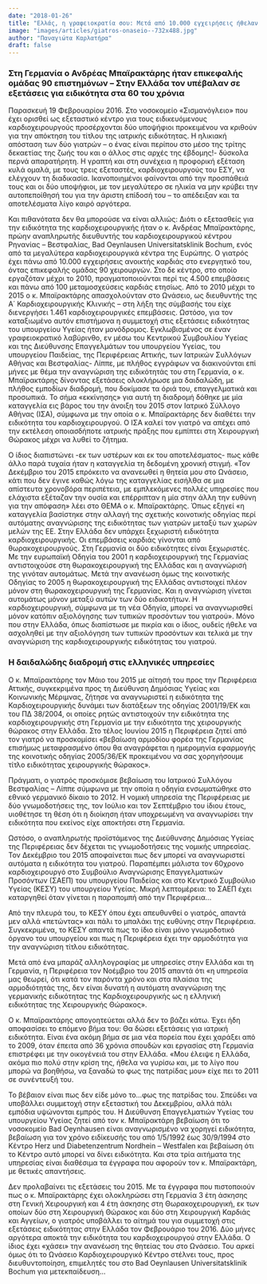 ```yaml
---
date: "2018-01-26"
title: "Ελλάς, η γραφειοκρατία σου: Μετά από 10.000 εγχειρήσεις ήθελαν αποδείξεις πως είναι καρδιοχειρουργός"
image: "images/articles/giatros-onaseio--732x488.jpg"
author: "Παναγιώτα Καρλατήρα"
draft: false
---
```


### Στη Γερμανία ο Ανδρέας Μπαϊρακτάρης ήταν επικεφαλής ομάδας 90 επιστημόνων – Στην Ελλάδα τον υπέβαλαν σε εξετάσεις για ειδικότητα στα 60 του χρόνια

Παρασκευή 19 Φεβρουαρίου 2016. Στο νοσοκομείο «Σισμανόγλειο» που έχει ορισθεί ως εξεταστικό κέντρο για τους ειδικευόμενους καρδιοχειρουργούς προσέρχονται δύο υποψήφιοι προκειμένου να κριθούν για την απόκτηση του τίτλου της ιατρικής ειδικότητας. Η ηλικιακή απόσταση των δύο γιατρών – ο ένας είναι περίπου στο μέσο της τρίτης δεκαετίας της ζωής του και ο άλλος στις αρχές της έβδομης!- δύσκολα περνά απαρατήρητη. Η γραπτή και στη συνέχεια η προφορική εξέταση κυλά ομαλά, με τους τρεις εξεταστές, καρδιοχειρουργούς του ΕΣΥ, να ελέγχουν τη διαδικασία. Ικανοποιημένοι φαίνονται από την προσπάθειά τους και οι δύο υποψήφιοι, με τον μεγαλύτερο σε ηλικία να μην κρύβει την αυτοπεποίθησή του για την άριστη επίδοσή του – το απέδειξαν και τα αποτελέσματα λίγο καιρό αργότερα.

Και πιθανότατα δεν θα μπορούσε να είναι αλλιώς: Διότι ο εξετασθείς για την ειδικότητα της καρδιοχειρουργικής ήταν ο κ. Ανδρέας Μπαϊρακτάρης, πρώην αναπληρωτής διευθυντής του καρδιοχειρουργικού κέντρου Ρηνανίας – Βεστφαλίας, Βad Oeynlausen Universitatsklinik Bochum, ενός από τα μεγαλύτερα καρδιοχειρουργικά κέντρα της Ευρώπης. Ο γιατρός έχει πάνω από 10.000 εγχειρήσεις ανοικτής καρδιάς στο ενεργητικό του, όντας επικεφαλής ομάδας 90 χειρουργών. Στο δε κέντρο, στο οποίο εργαζόταν μέχρι το 2010, πραγματοποιούνται περί τις 4.500 επεμβάσεις και πάνω από 100 μεταμοσχεύσεις καρδιάς ετησίως. Από το 2010 μέχρι το 2015 ο κ. Μπαϊρακτάρης απασχολούνταν στο Ωνάσειο, ως διευθυντής της Α΄ Καρδιοχειρουργικής Κλινικής – στη λήξη της σύμβασής του είχε διενεργήσει 1.461 καρδιοχειρουργικές επεμβάσεις.
Ωστόσο, για τον καταξιωμένο αυτόν επιστήμονα η συμμετοχή στις εξετάσεις ειδικότητας του υπουργείου Υγείας ήταν μονόδρομος. Εγκλωβισμένος σε έναν γραφειοκρατικό λαβύρινθο, εν μέσω του Κεντρικού Συμβουλίου Υγείας και της Διεύθυνσης Επαγγελμάτων του υπουργείου Υγείας, του υπουργείου Παιδείας, της Περιφέρειας Αττικής, των Ιατρικών Συλλόγων Αθήνας και Βεστφαλίας- Λίππε, με πλήθος εγγράφων να διακινούνται επί μήνες με θέμα την
αναγνώριση της ειδικότητάς του στη Γερμανία, ο κ. Μπαϊρακτάρης δίνοντας εξετάσεις ολοκλήρωσε μια δαιδαλώδη, με πλήθος εμποδίων διαδρομή, που δοκίμασε τα όριά του, επαγγελματικά και προσωπικά.
Το σήμα «εκκίνησης» για αυτή τη διαδρομή δόθηκε με μία καταγγελία εις βάρος του την άνοιξη του 2015 στον Ιατρικό Σύλλογο Αθήνας (ΙΣΑ), σύμφωνα με την οποία ο κ. Μπαϊρακτάρης δεν διαθέτει την ειδικότητα του καρδιοχειρουργού. Ο ΙΣΑ καλεί τον γιατρό να απέχει από την εκτέλεση οποιασδήποτε ιατρικής πράξης που εμπίπτει στη Χειρουργική Θώρακος μέχρι να λυθεί το ζήτημα.

Ο ίδιος διαπιστώνει -εκ των υστέρων και εκ του αποτελέσματος- πως κάθε άλλο παρά τυχαία ήταν η καταγγελία τη δεδομένη χρονική στιγμή. «Τον Δεκέμβριο του 2015 επρόκειτο να ανανεωθεί η θητεία μου στο Ωνάσειο, κάτι που δεν έγινε καθώς λόγω της καταγγελίας εισήλθα σε μια απίστευτα χρονοβόρα περιπέτεια, με εμπλεκόμενες πολλές υπηρεσίες που ελάχιστα εξέταζαν την ουσία και επέρριπταν η μία στην άλλη την ευθύνη για την απόφαση» λέει στο ΘΕΜΑ ο κ. Μπαϊρακτάρης. Όπως εξηγεί «η καταγγελία βασίστηκε στην αλλαγή της σχετικής κοινοτικής οδηγίας περί αυτόματης αναγνώρισης της ειδικότητας των γιατρών μεταξύ των χωρών μελών της ΕΕ. Στην Ελλάδα δεν υπάρχει ξεχωριστή ειδικότητα καρδιοχειρουργικής. Οι επεμβάσεις καρδιάς γίνονται από θωρακοχειρουργούς. Στη Γερμανία οι δύο ειδικότητες είναι ξεχωριστές. Με την ευρωπαϊκή Οδηγία του 2001 η καρδιοχειρουργική της Γερμανίας αντιστοιχούσε στη θωρακοχειρουργική της Ελλάδας και η αναγνώρισή της γινόταν αυτομάτως. Μετά την ανανέωση όμως της κοινοτικής Οδηγίας το 2005 η θωρακοχειρουργική της Ελλάδας αντιστοιχεί πλέον μόνον στη θωρακοχειρουργική της Γερμανίας. Και η αναγνώριση γίνεται αυτομάτως μόνον μεταξύ αυτών των δύο ειδικοτήτων. Η καρδιοχειρουργική, σύμφωνα με τη νέα Οδηγία, μπορεί να αναγνωρισθεί μόνον κατόπιν αξιολόγησης των τυπικών προσόντων του γιατρού». Μόνο που στην Ελλάδα, όπως διαπίστωσε με πικρία και ο ίδιος, ουδείς ήθελε να ασχοληθεί με την αξιολόγηση των τυπικών προσόντων και τελικά με την αναγνώριση της καρδιοχειρουργικής ειδικότητας του γιατρού.

### Η δαιδαλώδης διαδρομή στις ελληνικές υπηρεσίες

Ο κ. Μπαϊρακτάρης τον Μάιο του 2015 με αίτησή του προς την Περιφέρεια Αττικής, συγκεκριμένα προς τη Διεύθυνση Δημόσιας Υγείας και Κοινωνικής Μέριμνας, ζήτησε να αναγνωριστεί η ειδικότητα της Καρδιοχειρουργικής δυνάμει των διατάξεων της οδηγίας 2001/19/ΕΚ και του ΠΔ 38/2004, οι οποίες ρητώς αντιστοιχούν την ειδικότητα της καρδιοχειρουργικής στη Γερμανία με την ειδικότητα της χειρουργικής θώρακος στην Ελλάδα. Στο τέλος Ιουνίου 2015 η Περιφέρεια ζητεί από τον γιατρό να προσκομίσει «βεβαίωση αρμοδίου φορέα της Γερμανίας επισήμως μεταφρασμένο όπου θα αναγράφεται η ημερομηνία εφαρμογής της κοινοτικής οδηγίας 2005/36/ΕΚ προκειμένου να σας χορηγήσουμε τίτλο ειδικότητας χειρουργικής θώρακος».

Πράγματι, ο γιατρός προσκόμισε βεβαίωση του Ιατρικού Συλλόγου Βεστφαλίας – Λίππε σύμφωνα με την οποία η οδηγία ενσωματώθηκε στο εθνικό γερμανικό δίκαιο το 2012. Η νομική υπηρεσία της Περιφέρειας με δύο γνωμοδοτήσεις της, τον Ιούλιο και τον Σεπτέμβριο του ίδιου έτους, υιοθέτησε τη θέση ότι η διοίκηση ήταν υποχρεωμένη να αναγνωρίσει την ειδικότητα που εκείνος είχε αποκτήσει στη Γερμανία.

Ωστόσο, ο αναπληρωτής προϊστάμενος της Διεύθυνσης Δημόσιας Υγείας της Περιφέρειας δεν δέχεται τις γνωμοδοτήσεις της νομικής υπηρεσίας. Τον Δεκέμβριο του 2015 αποφαίνεται πως δεν μπορεί να αναγνωριστεί αυτόματα η ειδικότητα του γιατρού. Παραπέμπει μάλιστα τον 60χρονο καρδιοχειρουργό στο Συμβούλιο Αναγνώρισης Επαγγελματικών Προσόντων (ΣΑΕΠ) του υπουργείου Παιδείας και στο Κεντρικό Συμβούλιο Υγείας (ΚΕΣΥ) του υπουργείου Υγείας. Μικρή λεπτομέρεια: το ΣΑΕΠ έχει καταργηθεί όταν γίνεται η παραπομπή από την Περιφέρεια…

Από την πλευρά του, το ΚΕΣΥ όπου έχει απευθυνθεί ο γιατρός, απαντά μεν αλλά «πετώντας» και πάλι το μπαλάκι της ευθύνης στην Περιφέρεια. Συγκεκριμένα, το ΚΕΣΥ απαντά πως το ίδιο είναι μόνο γνωμοδοτικό όργανο του υπουργείου και πως η Περιφέρεια έχει την αρμοδιότητα για την αναγνώριση τίτλου ειδικότητας.

Μετά από ένα μπαράζ αλληλογραφίας με υπηρεσίες στην Ελλάδα και τη Γερμανία, η Περιφέρεια τον Νοέμβριο του 2015 απαντά ότι «η υπηρεσία μας θεωρεί, ότι κατά τον παρόντα χρόνο και στα πλαίσια της αρμοδιότητάς της, δεν είναι δυνατή η αυτόματη αναγνώριση της γερμανικής ειδικότητας της Καρδιοχειρουργικής ως η ελληνική ειδικότητας της Χειρουργικής Θώρακος».

Ο κ. Μπαϊρακτάρης απογοητεύεται αλλά δεν το βάζει κάτω. Έχει ήδη αποφασίσει το επόμενο βήμα του: Θα δώσει εξετάσεις για ιατρική ειδικότητα. Είναι ένα ακόμη βήμα σε μια νέα πορεία που έχει χαράξει από το 2009, όταν έπειτα από 36 χρόνια σπουδών και εργασίας στη Γερμανία επιστρέφει με την οικογένειά του στην Ελλάδα. «Μου έλειψε η Ελλάδα, ακόμα πιο πολύ στην κρίση της, ήθελα να γυρίσω και, με το λίγο που μπορώ να βοηθήσω, να ξαναδώ το φως της πατρίδας μου» είχε πει το 2011 σε συνέντευξή του.

Το βέβαιον είναι πως δεν είδε μόνο το…φως της πατρίδας του. Σπεύδει να υποβάλλει συμμετοχή στην εξεταστική του Δεκεμβρίου, αλλά πάλι εμπόδια υψώνονται εμπρός του. Η Διεύθυνση Επαγγελματιών Υγείας του υπουργείου Υγείας ζητεί από τον κ. Μπαϊρακτάρη βεβαίωση ότι το νοσοκομείο Bad Oeynhausen είναι αναγνωρισμένο να χορηγεί ειδικότητα, βεβαίωση για τον χρόνο ειδίκευσής του από 1/5/1992 έως 30/9/1994 στο Κέντρο Herz und Diabetenzentrum Nordhein – Westfalen και βεβαίωση ότι το Κέντρο αυτό μπορεί να δίνει ειδικότητα. Και στα τρία αιτήματα της υπηρεσίας είναι διαθέσιμα τα έγγραφα που αφορούν τον κ. Μπαϊρακτάρη, με θετικές απαντήσεις.

Δεν προλαβαίνει τις εξετάσεις του 2015. Με τα έγγραφα που πιστοποιούν πως ο κ. Μπαϊρακτάρης έχει ολοκληρώσει στη Γερμανία 3 έτη άσκησης στη Γενική Χειρουργική και 4 έτη άσκησης στη Θωρακοχειρουργική, εκ των οποίων δύο στη Χειρουργική Θώρακος και δύο στη Χειρουργική Καρδιάς και Αγγείων, ο γιατρός υποβάλλει το αίτημά του για συμμετοχή στις εξετάσεις ειδικότητας στην Ελλάδα τον Φεβρουάριο του 2016. Δύο μήνες αργότερα αποκτά την ειδικότητα του καρδιοχειρουργού στην Ελλάδα. Ο ίδιος έχει «χάσει» την ανανέωση της θητείας του στο Ωνάσειο. Του αρκεί όμως ότι το Ωνάσειο Καρδιοχειρουργικό Κέντρο στέλνει τους, προς διευθυντοποίηση, επιμελητές του στο Βad Oeynlausen Universitatsklinik Bochum για μετεκπαίδευση…
